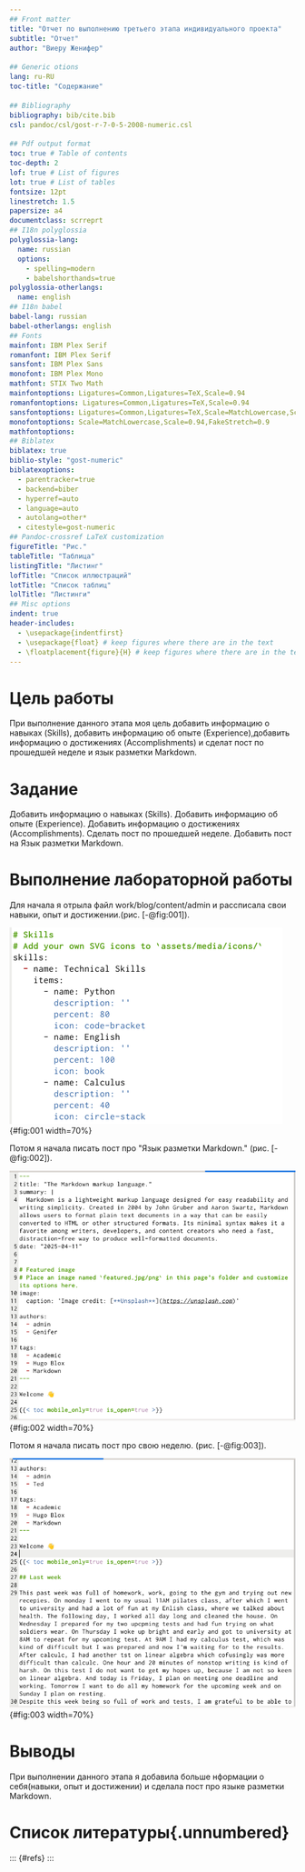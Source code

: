 ```yaml
---
## Front matter
title: "Отчет по выполнению третьего этапа индивидуального проекта"
subtitle: "Отчет"
author: "Виеру Женифер"

## Generic otions
lang: ru-RU
toc-title: "Содержание"

## Bibliography
bibliography: bib/cite.bib
csl: pandoc/csl/gost-r-7-0-5-2008-numeric.csl

## Pdf output format
toc: true # Table of contents
toc-depth: 2
lof: true # List of figures
lot: true # List of tables
fontsize: 12pt
linestretch: 1.5
papersize: a4
documentclass: scrreprt
## I18n polyglossia
polyglossia-lang:
  name: russian
  options:
	- spelling=modern
	- babelshorthands=true
polyglossia-otherlangs:
  name: english
## I18n babel
babel-lang: russian
babel-otherlangs: english
## Fonts
mainfont: IBM Plex Serif
romanfont: IBM Plex Serif
sansfont: IBM Plex Sans
monofont: IBM Plex Mono
mathfont: STIX Two Math
mainfontoptions: Ligatures=Common,Ligatures=TeX,Scale=0.94
romanfontoptions: Ligatures=Common,Ligatures=TeX,Scale=0.94
sansfontoptions: Ligatures=Common,Ligatures=TeX,Scale=MatchLowercase,Scale=0.94
monofontoptions: Scale=MatchLowercase,Scale=0.94,FakeStretch=0.9
mathfontoptions:
## Biblatex
biblatex: true
biblio-style: "gost-numeric"
biblatexoptions:
  - parentracker=true
  - backend=biber
  - hyperref=auto
  - language=auto
  - autolang=other*
  - citestyle=gost-numeric
## Pandoc-crossref LaTeX customization
figureTitle: "Рис."
tableTitle: "Таблица"
listingTitle: "Листинг"
lofTitle: "Список иллюстраций"
lotTitle: "Список таблиц"
lolTitle: "Листинги"
## Misc options
indent: true
header-includes:
  - \usepackage{indentfirst}
  - \usepackage{float} # keep figures where there are in the text
  - \floatplacement{figure}{H} # keep figures where there are in the text
---
```


# Цель работы

При выполнение данного этапа моя цель добавить информацию о навыках (Skills), добавить информацию об опыте (Experience),добавить информацию о достижениях (Accomplishments) и сделат пост по прошедшей неделе и язык разметки Markdown.

# Задание

Добавить информацию о навыках (Skills).
Добавить информацию об опыте (Experience).
Добавить информацию о достижениях (Accomplishments).
Сделать пост по прошедшей неделе.
Добавить пост на Язык разметки Markdown.


# Выполнение лабораторной работы

Для начала я отрыла файл work/blog/content/admin и рассписала свои навыки, опыт и достижении.(рис. [-@fig:001]).

![Добавление информацию о навыках, об опыте и о достижениях.](image/1.png){#fig:001 width=70%}

Потом я начала писать пост про "Язык разметки Markdown." (рис. [-@fig:002]).

![Язык разметки Markdown.](image/2.png){#fig:002 width=70%}

Потом я начала писать пост про свою неделю. (рис. [-@fig:003]).

![Пост по прошедшей неделе.](image/3.png){#fig:003 width=70%}

# Выводы

При выполнении данного этапа я добавила больше нформации о себя(навыки, опыт и достижении) и сделала пост про языке разметки Markdown.

# Список литературы{.unnumbered}

::: {#refs}
:::
